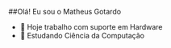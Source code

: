 ##Olá! Eu sou o Matheus Gotardo

- 🔭 Hoje trabalho com suporte em Hardware
- 🌱 Estudando Ciência da Computação
